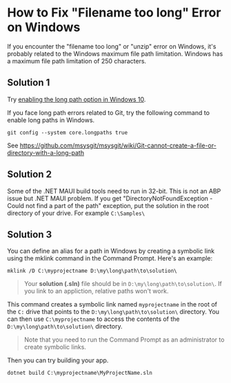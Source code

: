 # How to Fix "Filename too long" Error on Windows

If you encounter the "filename too long" or "unzip" error on Windows, it's probably related to the Windows maximum file path limitation. Windows has a maximum file path limitation of 250 characters.

## Solution 1
Try [enabling the long path option in Windows 10](https://docs.microsoft.com/en-us/windows/win32/fileio/maximum-file-path-limitation?tabs=cmd#enable-long-paths-in-windows-10-version-1607-and-later).

If you face long path errors related to Git, try the following command to enable long paths in Windows.
```
git config --system core.longpaths true
```

See https://github.com/msysgit/msysgit/wiki/Git-cannot-create-a-file-or-directory-with-a-long-path


## Solution 2

Some of the .NET MAUI build tools need to run in 32-bit. This is not an ABP issue but .NET MAUI problem.
If you get "DirectoryNotFoundException - Could not find a part of the path" exception, put the solution in the root directory of your drive. For example `C:\Samples\`

## Solution 3
You can define an alias for a path in Windows by creating a symbolic link using the mklink command in the Command Prompt. Here's an example:

```
mklink /D C:\myprojectname D:\my\long\path\to\solution\
```
> Your **solution (.sln)** file should be in `D:\my\long\path\to\solution\`. If you link to an appliction, relative paths won't work.

This command creates a symbolic link named `myprojectname` in the root of the `C:` drive that points to the `D:\my\long\path\to\solution\` directory. You can then use `C:\myprojectname` to access the contents of the `D:\my\long\path\to\solution\` directory.

> Note that you need to run the Command Prompt as an administrator to create symbolic links.

Then you can try building your app.

```
dotnet build C:\myprojectname\MyProjectName.sln
```